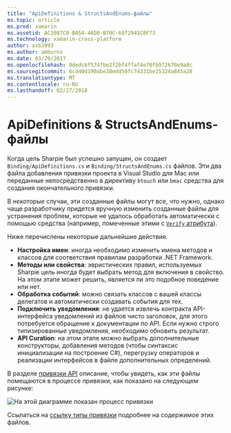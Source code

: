 ```yaml
---
title: "ApiDefinitions & StructsAndEnums-файлы"
ms.topic: article
ms.prod: xamarin
ms.assetid: AC2087C0-BA54-46D8-B70C-6972941C8F73
ms.technology: xamarin-cross-platform
author: asb3993
ms.author: amburns
ms.date: 03/29/2017
ms.openlocfilehash: 0dedc6f574fbe2f2bf4ffaf4e70fb972670e9a8c
ms.sourcegitcommit: 6cd40d190abe38edd50fc74331be15324a845a28
ms.translationtype: MT
ms.contentlocale: ru-RU
ms.lasthandoff: 02/27/2018
---
```

# <a name="apidefinitions--structsandenums-files"></a>ApiDefinitions & StructsAndEnums-файлы

Когда цель Sharpie был успешно запущен, он создает `Binding/ApiDefinitions.cs` и `Binding/StructsAndEnums.cs` файлов.
Эти два файла добавления привязки проекта в Visual Studio для Mac или переданные непосредственно в директиву `btouch` или `bmac` средства для создания окончательного привязки.

В *некоторые* случаи, эти созданные файлы могут все, что нужно, однако чаще разработчику придется вручную изменить созданные файлы для устранения проблем, которые не удалось обработать автоматически с помощью средства (например, помеченные этими с [ `Verify` атрибута](~/cross-platform/macios/binding/objective-sharpie/platform/verify.md)).

Ниже перечислены некоторые дальнейшие действия.

- **Настройка имен**: иногда необходимо изменить имена методов и классов для соответствия правилам разработки .NET Framework.
- **Методы или свойства**: эвристических правил, используемых Sharpie цель иногда будет выбрать метод для включения в свойство. На этом этапе может решить, является ли это подобное поведение или нет.
- **Обработка событий**: можно связать классов с вашей классы делегатов и автоматически создавать события для тех.
- **Подключить уведомления**: не удается извлечь контракта API-интерфейса уведомлений из файлов чисто заголовок, для этого потребуется обращение к документации по API. Если нужно строго типизированные уведомления, необходимо обновить результат.
- **API Curation**: на этом этапе можно выбрать дополнительные конструкторы, добавления методов (чтобы синтаксис инициализации на построение C#), перегрузку операторов и реализации интерфейсов в файле дополнительных определений.

В разделе [привязки API](~/cross-platform/macios/binding/objective-c-libraries.md) описание, чтобы увидеть, как эти файлы помещаются в процессе привязки, как показано на следующем рисунке:

![](apidefinitions-structsandenums-images/binding-flowchart.png "На этой диаграмме показан процесс привязки")

Ссылаться на [ссылку типы привязки](~/cross-platform/macios/binding/binding-types-reference.md) подробнее на содержимое этих файлов.

